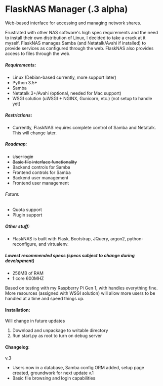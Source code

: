 # FlaskNAS Manager (.3 alpha)
Web-based interface for accessing and managing network shares.

Frustrated with other NAS software's high spec requirements and the need
to install their own distribution of Linux, I decided to take a crack at
it myself. FlaskNAS manages Samba (and Netatalk/Avahi if installed) to
provide services as configured through the web. FlaskNAS also provides
access to files through the web.


##### Requirements:
- Linux (Debian-based currently, more support later)
- Python 3.5+
- Samba
- Netatalk 3+/Avahi (optional, needed for Mac support)
- WSGI solution (uWSGI + NGINX, Gunicorn, etc.) (not setup to handle yet)

##### Restrictions:
- Currently, FlaskNAS requires complete control of Samba and
    Netatalk. This will change later.

##### Roadmap:
- ~~User login~~
- ~~Basic file interface functionality~~
- Backend controls for Samba
- Frontend controls for Samba
- Backend user management
- Frontend user management
###### Future:
- Quota support
- Plugin support

##### Other stuff:
- FlaskNAS is built with Flask, Bootstrap, JQuery, argon2,
python-reconfigure, and virtualenv.

##### Lowest recommended specs (specs subject to change during development)
 - 256MB of RAM
 - 1 core 600MHZ

 Based on testing with my Raspberry Pi Gen 1, with handles everything
 fine. More resources (assigned with WSGI solution) will allow more
 users to be handled at a time and speed things up.


#### Installation:

Will change in future updates

 1. Download and unpackage to writable directory
 2. Run start.py as root to turn on debug server

#### Changelog:
v.3
 - Users now in a database, Samba config ORM added, setup page created, groundwork for next update
v.1
 - Basic file browsing and login capabilities

